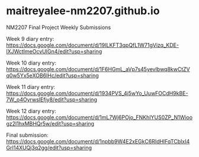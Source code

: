 # maitreyalee-nm2207.github.io
NM2207 Final Project Weekly Submissions


Week 9 diary entry: https://docs.google.com/document/d/19ILKFT3qpQfL1W71gVizq_KDE-lXJWctImeOcvUIGn4/edit?usp=sharing

Week 10 diary entry: https://docs.google.com/document/d/1F6HGmL_aVp7s45yevIbwq8kwCtZVq0w5Yx5eXOB6IHc/edit?usp=sharing

Week 11 diary entry: https://docs.google.com/document/d/1934PVS_4i5wYo_UuwFOCdH9kBE-7W_o4OyrwsIEfjy8/edit?usp=sharing

Week 12 diary entry: https://docs.google.com/document/d/1mL7Wj6POjo_FNKhIYUS0ZP_N1Wioogz2l1hxMBHQr5w/edit?usp=sharing

Final submission: https://docs.google.com/document/d/1npbb9W4E2xEGkC6RIdHlFqTCbIxI4GrI14XUQj3q2gg/edit?usp=sharing
